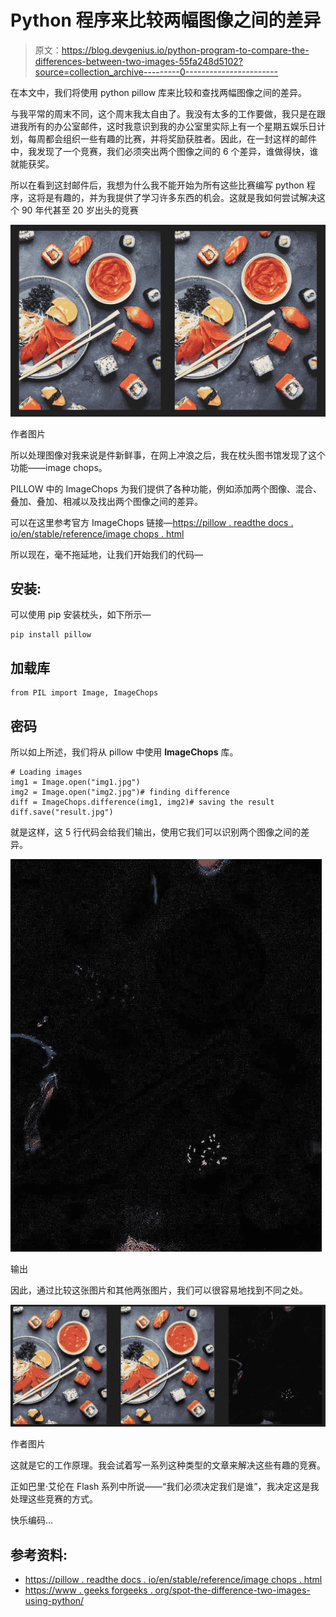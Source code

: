 # Python 程序来比较两幅图像之间的差异

> 原文：<https://blog.devgenius.io/python-program-to-compare-the-differences-between-two-images-55fa248d5102?source=collection_archive---------0----------------------->

在本文中，我们将使用 python pillow 库来比较和查找两幅图像之间的差异。

与我平常的周末不同，这个周末我太自由了。我没有太多的工作要做，我只是在跟进我所有的办公室邮件，这时我意识到我的办公室里实际上有一个星期五娱乐日计划，每周都会组织一些有趣的比赛，并将奖励获胜者。因此，在一封这样的邮件中，我发现了一个竞赛，我们必须突出两个图像之间的 6 个差异，谁做得快，谁就能获奖。

所以在看到这封邮件后，我想为什么我不能开始为所有这些比赛编写 python 程序，这将是有趣的，并为我提供了学习许多东西的机会。这就是我如何尝试解决这个 90 年代甚至 20 岁出头的竞赛

![](img/c2a51541cb70ea68d8b77d479377d053.png)

作者图片

所以处理图像对我来说是件新鲜事，在网上冲浪之后，我在枕头图书馆发现了这个功能——image chops。

PILLOW 中的 ImageChops 为我们提供了各种功能，例如添加两个图像、混合、叠加、叠加、相减以及找出两个图像之间的差异。

可以在这里参考官方 ImageChops 链接—[https://pillow . readthe docs . io/en/stable/reference/image chops . html](https://pillow.readthedocs.io/en/stable/reference/ImageChops.html)

所以现在，毫不拖延地，让我们开始我们的代码—

## 安装:

可以使用 pip 安装枕头，如下所示—

```
pip install pillow
```

## 加载库

```
from PIL import Image, ImageChops
```

## 密码

所以如上所述，我们将从 pillow 中使用 **ImageChops** 库。

```
# Loading images
img1 = Image.open("img1.jpg")
img2 = Image.open("img2.jpg")# finding difference
diff = ImageChops.difference(img1, img2)# saving the result
diff.save("result.jpg")
```

就是这样，这 5 行代码会给我们输出，使用它我们可以识别两个图像之间的差异。

![](img/ae4d76cb156c698cc5a7c4dbbbfb45fe.png)

输出

因此，通过比较这张图片和其他两张图片，我们可以很容易地找到不同之处。

![](img/125494df3d2feea98ec4ad94c0beebd0.png)

作者图片

这就是它的工作原理。我会试着写一系列这种类型的文章来解决这些有趣的竞赛。

正如巴里·艾伦在 Flash 系列中所说——“我们必须决定我们是谁”，我决定这是我处理这些竞赛的方式。

快乐编码…

## 参考资料:

*   [https://pillow . readthe docs . io/en/stable/reference/image chops . html](https://pillow.readthedocs.io/en/stable/reference/ImageChops.html)
*   [https://www . geeks forgeeks . org/spot-the-difference-two-images-using-python/](https://www.geeksforgeeks.org/spot-the-difference-between-two-images-using-python/)